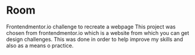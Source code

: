 # Room
Frontendmentor.io challenge to recreate a webpage 
This project was chosen from frontendmentor.io which is a website from which you can get design challenges. This was done in order to help improve my skills and also as a means o practice.
